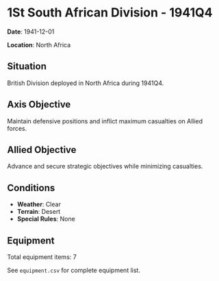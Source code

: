 # 1St South African Division - 1941Q4

**Date**: 1941-12-01

**Location**: North Africa

## Situation

British Division deployed in North Africa during 1941Q4.

## Axis Objective

Maintain defensive positions and inflict maximum casualties on Allied forces.

## Allied Objective

Advance and secure strategic objectives while minimizing casualties.

## Conditions

- **Weather**: Clear
- **Terrain**: Desert
- **Special Rules**: None

## Equipment

Total equipment items: 7

See `equipment.csv` for complete equipment list.
